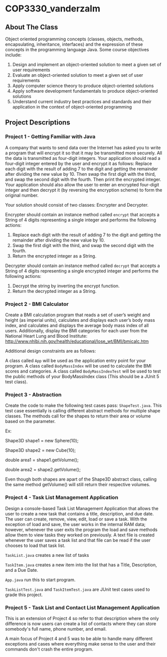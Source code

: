 # COP3330_vanderzalm
<div id="top"></div>

## About The Class

Object oriented programming concepts (classes, objects, methods, encapsulating, inheritance, interfaces) and the expression of these concepts in the programming language Java. Some course objectives include:

1. Design and implement an object-oriented solution to meet a given set of user requirements
2. Evaluate an object-oriented solution to meet a given set of user requirements
3. Apply computer science theory to produce object-oriented solutions
4. Apply software development fundamentals to produce object-oriented solutions
5. Understand current industry best practices and standards and their application in the context of object-oriented programming

## Project Descriptions

### Project 1 - Getting Familiar with Java

A company that wants to send data over the Internet has asked you to write a program that will encrypt it so that it may be transmitted more securely. All the data is transmitted as four-digit integers. Your application should read a four-digit integer entered by the user and encrypt it as follows: Replace each digit with the result of adding 7 to the digit and getting the remainder after dividing the new value by 10. Then swap the first digit with the third, and swap the second digit with the fourth. Then print the encrypted integer. Your application should also allow the user to enter an encrypted four-digit integer and then decrypt it (by reversing the encryption scheme) to form the original number.

Your solution should consist of two classes: Encrypter and Decrypter.

Encrypter should contain an instance method called `encrypt` that accepts a String of 4 digits representing a single integer and performs the following actions:

1. Replace each digit with the result of adding 7 to the digit and getting the remainder after dividing the new value by 10.
2. Swap the first digit with the third, and swap the second digit with the fourth.
3. Return the encrypted integer as a String.


Decrypter should contain an instance method called `decrypt` that accepts a String of 4 digits representing a single encrypted integer and performs the following actions:

1. Decrypt the string by inverting the encrypt function.
2. Return the decrypted integer as a String.

### Project 2 - BMI Calculator
Create a BMI calculation program that reads a set of user’s weight and height (as imperial units), calculates and displays each user’s body mass index, and calculates and displays the average body mass index of all users. Additionally, display the BMI categories for each user from the National Heart Lung and Blood Institute: http://www.nhlbi.nih.gov/health/educational/lose_wt/BMI/bmicalc.htm 

Additional design constraints are as follows:

A class called `App` will be used as the application entry point for your program.
A class called `BodyMassIndex` will be used to calculate the BMI scores and categories.
A class called `BodyMassIndexTest` will be used to test the public methods of your BodyMassIndex class (This should be a JUnit 5 test class).

### Project 3 - Abstraction
Create the code to make the following test cases pass: `ShapeTest.java`. This test case essentially is calling different abstract methods for multiple shape classes. The methods call for the shapes to return their area or volume based on the parameter. 

Ex:

Shape3D shape1 = new Sphere(10);

Shape3D shape2 = new Cube(10);

double area1 = shape1.getVolume();

double area2 = shape2.getVolume();

Even though both shapes are apart of the Shape3D abstract class, calling the same method getVolume() will still return their respective volumes.


### Project 4 - Task List Management Application
Design a console-based Task List Management Application that allows the user to create a new task that contains a title, description, and due date. The user can create, remove, view, edit, load or save a task. With the exception of load and save, the user works in the internal RAM data; however, whenever the user exits the program the load and save methods allow them to view tasks they worked on previously. A text file is created whenever the user saves a task list and that file can be read if the user chooses to load that task list.

`TaskList.java` creates a new list of tasks

`TaskItem.java` creates a new item into the list that has a Title, Description, and a Due Date.

`App.java` run this to start program.

`TaskListTest.java` and `TaskItemTest.java` are JUnit test cases used to grade this project.

### Project 5 - Task List and Contact List Management Application
This is an extension of Project 4 so refer to that description where the only difference is now users can create a list of contacts where they can store somebody's full name, phone number, and email.

A main focus of Project 4 and 5 was to be able to handle many different exceptions and cases where everything make sense to the user and their commands don't crash the entire program.
